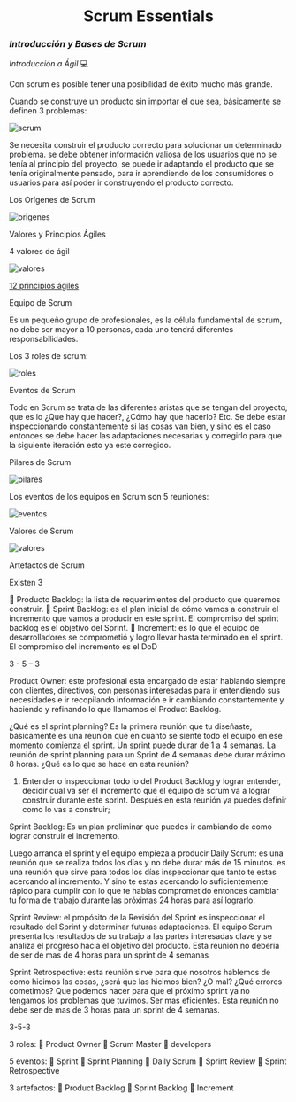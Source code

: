 <h1 align="center">Scrum Essentials</h1>

### _Introducción y Bases de Scrum_

_Introducción a Ágil_ 💻

<p>Con scrum es posible tener una posibilidad de éxito mucho más grande.</p>

<p>Cuando se construye un producto sin importar el que sea, básicamente se definen 3 problemas:</p>

![scrum](https://github.com/21atalia/core-code-from-scratch-readme/blob/main/images/Capturascrum.PNG)


Se necesita construir el producto correcto para solucionar un determinado problema. se debe obtener información valiosa de los usuarios que no se tenía al principio del proyecto, se puede ir adaptando el producto que se tenía originalmente pensado, para ir aprendiendo de los consumidores o usuarios para así poder ir construyendo el producto correcto. 

Los Orígenes de Scrum

![origenes](https://github.com/21atalia/core-code-from-scratch-readme/blob/main/images/origenes%20de%20scrum.png)

Valores y Principios Ágiles

4 valores de ágil

![valores](https://github.com/21atalia/core-code-from-scratch-readme/blob/main/images/4%20valores%20de%20agil.PNG)

[12 principios ágiles](https://www.scrumnetwork.com/principios)

Equipo de Scrum

Es un pequeño grupo de profesionales, es la célula fundamental de scrum, no debe ser mayor a 10 personas, cada uno tendrá diferentes responsabilidades.

Los 3 roles de scrum:

![roles](https://github.com/21atalia/core-code-from-scratch-readme/blob/main/images/roles.png)

Eventos de Scrum

Todo en Scrum se trata de las diferentes aristas que se tengan del proyecto, que es lo ¿Que hay que hacer?, ¿Cómo hay que hacerlo? Etc. Se debe estar inspeccionando constantemente si las cosas van bien, y sino es el caso entonces se debe hacer las adaptaciones necesarias y corregirlo para que la siguiente iteración esto ya este corregido.

Pilares de Scrum 

![pilares](https://github.com/21atalia/core-code-from-scratch-readme/blob/main/images/Pilaresdescrum.png)

Los eventos de los equipos en Scrum son 5 reuniones:


![eventos](https://github.com/21atalia/core-code-from-scratch-readme/blob/main/images/eventos.png)

Valores de Scrum

![valores](https://github.com/21atalia/core-code-from-scratch-readme/blob/main/images/valores%20de%20scrum.PNG)

Artefactos de Scrum

Existen 3

	Producto Backlog: la lista de requerimientos del producto que queremos construir.
	Sprint Backlog: es el plan inicial de cómo vamos a construir el incremento que vamos a producir en este sprint. El compromiso del sprint backlog es el objetivo del Sprint.
	Increment: es lo que el equipo de desarrolladores se comprometió y logro llevar hasta terminado en el sprint. El compromiso del incremento es el DoD

3 - 5 – 3

Product Owner: este profesional esta encargado de estar hablando siempre con clientes, directivos, con personas interesadas para ir entendiendo sus necesidades e ir recopilando información e ir cambiando constantemente y haciendo y refinando lo que llamamos el Product Backlog.

¿Qué es el sprint planning?
Es la primera reunión que tu diseñaste, básicamente es una reunión que en cuanto se siente todo el equipo en ese momento comienza el sprint. 
Un sprint puede durar de 1 a 4 semanas.
La reunión de sprint planning para un Sprint de 4 semanas debe durar máximo 8 horas.
¿Qué es lo que se hace en esta reunión?
1.	 Entender o inspeccionar todo lo del Product Backlog y lograr entender, decidir cual va ser el incremento que el equipo de scrum va a lograr construir durante este sprint.
Después en esta reunión ya puedes definir como lo vas a construir;

Sprint Backlog: Es un plan preliminar que puedes ir cambiando de como lograr construir el incremento.

Luego arranca el sprint y el equipo empieza a producir 
Daily Scrum: es una reunión que se realiza todos los días y no debe durar más de 15 minutos. es una reunión que sirve para todos los días inspeccionar que tanto te estas acercando al incremento. Y sino te estas acercando lo suficientemente rápido para cumplir con lo que te habías comprometido entonces cambiar tu forma de trabajo durante las próximas 24 horas para así lograrlo. 

Sprint Review: el propósito de la Revisión del Sprint es inspeccionar el resultado del Sprint y determinar futuras adaptaciones. El equipo Scrum presenta los resultados de su trabajo a las partes interesadas clave y se analiza el progreso hacia el objetivo del producto. Esta reunión no debería de ser de mas de 4 horas para un sprint de 4 semanas 

Sprint Retrospective: esta reunión sirve para que nosotros hablemos de como hicimos las cosas, ¿será que las hicimos bien? ¿O mal? ¿Qué errores cometimos? Que podemos hacer para que el próximo sprint ya no tengamos los problemas que tuvimos. Ser mas eficientes. Esta reunión no debe ser de mas de 3 horas para un sprint de 4 semanas. 

3-5-3

3 roles: 
	Product Owner
	Scrum Master 
	developers

5 eventos: 
	Sprint
	Sprint Planning
	Daily Scrum
	Sprint Review
	Sprint Retrospective

3 artefactos:
	Product Backlog
	Sprint Backlog
	Increment 


















